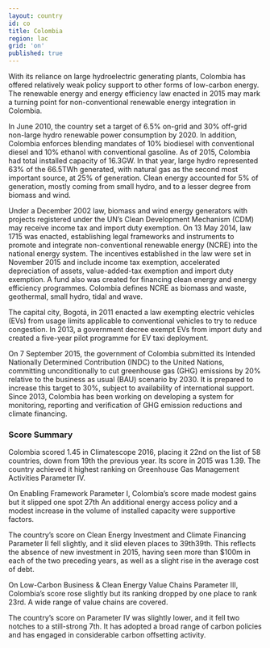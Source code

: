 ```yaml
---
layout: country
id: co
title: Colombia
region: lac
grid: 'on'
published: true
---
```


With its reliance on large hydroelectric generating plants, Colombia has offered relatively weak policy support to other forms of low-carbon energy. The renewable energy and energy efficiency law enacted in 2015 may mark a turning point for non-conventional renewable energy integration in Colombia.

In June 2010, the country set a target of 6.5% on-grid and 30% off-grid non-large hydro renewable power consumption by 2020. In addition, Colombia enforces blending mandates of 10% biodiesel with conventional diesel and 10% ethanol with conventional gasoline.
As of 2015, Colombia had total installed capacity of 16.3GW. In that year, large hydro represented 63% of the 66.5TWh generated, with natural gas as the second most important source, at 25% of generation. Clean energy accounted for 5% of generation, mostly coming from small hydro, and to a lesser degree from biomass and wind.

Under a December 2002 law, biomass and wind energy generators with projects registered under the UN’s Clean Development Mechanism (CDM) may receive income tax and import duty exemption. On 13 May 2014, law 1715 was enacted, establishing legal frameworks and instruments to promote and integrate non-conventional renewable energy (NCRE) into the national energy system. The incentives established in the law were set in November 2015 and include income tax exemption, accelerated depreciation of assets, value-added-tax exemption and import duty exemption. A fund also was created for financing clean energy and energy efficiency programmes. Colombia defines NCRE as biomass and waste, geothermal, small hydro, tidal and wave.

The capital city, Bogotá, in 2011 enacted a law exempting electric vehicles (EVs) from usage limits applicable to conventional vehicles to try to reduce congestion. In 2013, a government decree exempt EVs from import duty and created a five-year pilot programme for EV taxi deployment.

On 7 September 2015, the government of Colombia submitted its Intended Nationally Determined Contribution (INDC) to the United Nations, committing unconditionally to cut greenhouse gas (GHG) emissions by 20% relative to the business as usual (BAU) scenario by 2030. It is prepared to increase this target to 30%, subject to availability of international support. Since 2013, Colombia has been working on developing a system for monitoring, reporting and verification of GHG emission reductions and climate financing. 


### Score Summary

Colombia scored 1.45 in Climatescope 2016, placing it 22nd on the list of 58 countries, down from 19th  the previous year. Its score in 2015 was 1.39. The country achieved it highest ranking on Greenhouse Gas Management Activities Parameter IV.

On Enabling Framework Parameter I, Colombia’s score made modest gains but it slipped one spot 27th An additional energy access policy and a modest increase in the volume of installed capacity were supportive factors. 

The country’s score on Clean Energy Investment and Climate Financing Parameter II fell slightly, and it slid eleven places to 39th39th. This reflects the absence of new investment in 2015, having seen more than $100m in each of the two preceding years, as well as a slight rise in the average cost of debt. 

On Low-Carbon Business & Clean Energy Value Chains Parameter III, Colombia’s score rose slightly but its ranking dropped by one place to rank 23rd. A wide range of value chains are covered.  

The country’s score on Parameter IV was slightly lower, and it fell two notches to a still-strong 7th. It has adopted a broad range of carbon policies and has engaged in considerable carbon offsetting activity.
